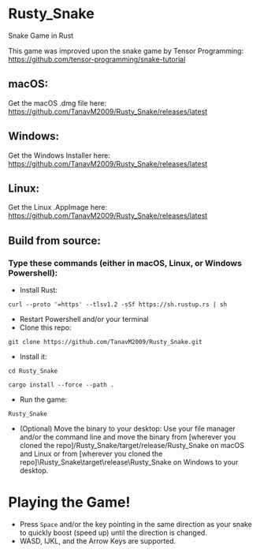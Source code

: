 # Rusty_Snake
Snake Game in Rust

This game was improved upon the snake game by Tensor Programming: https://github.com/tensor-programming/snake-tutorial

## macOS:
Get the macOS .dmg file here: https://github.com/TanavM2009/Rusty_Snake/releases/latest

## Windows:
Get the Windows Installer here: https://github.com/TanavM2009/Rusty_Snake/releases/latest

## Linux:
Get the Linux .AppImage here: https://github.com/TanavM2009/Rusty_Snake/releases/latest

## Build from source:
### Type these commands (either in macOS, Linux, or Windows Powershell):
- Install Rust:
```
curl --proto '=https' --tlsv1.2 -sSf https://sh.rustup.rs | sh
```
- Restart Powershell and/or your terminal
- Clone this repo:
```
git clone https://github.com/TanavM2009/Rusty_Snake.git
```
- Install it:
```
cd Rusty_Snake
```
```
cargo install --force --path .
```
- Run the game:
```
Rusty_Snake
```
- (Optional) Move the binary to your desktop:
Use your file manager and/or the command line and move the binary from [wherever you cloned the repo]/Rusty_Snake/target/release/Rusty_Snake on macOS and Linux or from [wherever you cloned the repo]\Rusty_Snake\target\release\Rusty_Snake on Windows to your desktop.

# Playing the Game!
- Press `Space` and/or the key pointing in the same direction as your snake to quickly boost (speed up) until the direction is changed.
- WASD, IJKL, and the Arrow Keys are supported.

